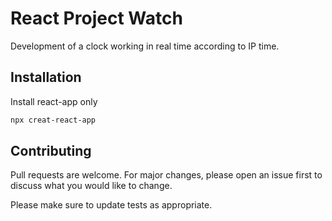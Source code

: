 # React Project Watch

Development of a clock working in real time according to IP time.

## Installation

Install react-app only

```bash
npx creat-react-app
```

## Contributing
Pull requests are welcome. For major changes, please open an issue first to discuss what you would like to change.

Please make sure to update tests as appropriate.
